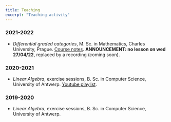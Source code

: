 ```yaml
---
title: Teaching
excerpt: "Teaching activity"
---
```


### 2021-2022

- *Differential graded categories*, M. Sc. in Mathematics, Charles University, Prague. [Course notes](https://fgenovese1987.github.io/documents/notes/dg_course.pdf). **ANNOUNCEMENT: no lesson on wed 27/04/22**, replaced by a recording (coming soon).

### 2020-2021

- *Linear Algebra*, exercise sessions, B. Sc. in Computer Science, University of Antwerp. [Youtube playlist](https://www.youtube.com/playlist?list=PL2A-ORhYpumzEIooXGzr6wAFdhoddemK4).

### 2019-2020

- *Linear Algebra*, exercise sessions, B. Sc. in Computer Science, University of Antwerp.


